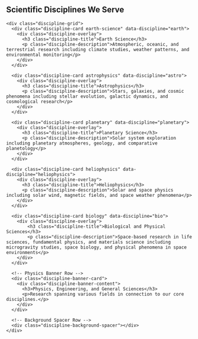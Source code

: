 <!-- Discipline Showcase Section -->
<div class="discipline-showcase">
  <div class="container">
    <h2>Scientific Disciplines We Serve</h2>
    <!-- <p class="discipline-intro">Explore the vast scope of scientific research across NASA's Science Mission Directorate disciplines</p> -->
    
    <div class="discipline-grid">
      <div class="discipline-card earth-science" data-discipline="earth">
        <div class="discipline-overlay">
          <h3 class="discipline-title">Earth Science</h3>
          <p class="discipline-description">Atmospheric, oceanic, and terrestrial research including climate studies, weather patterns, and environmental monitoring</p>
        </div>
      </div>
      
      <div class="discipline-card astrophysics" data-discipline="astro">
        <div class="discipline-overlay">
          <h3 class="discipline-title">Astrophysics</h3>
          <p class="discipline-description">Stars, galaxies, and cosmic phenomena including stellar evolution, galactic dynamics, and cosmological research</p>
        </div>
      </div>
      
      <div class="discipline-card planetary" data-discipline="planetary">
        <div class="discipline-overlay">
          <h3 class="discipline-title">Planetary Science</h3>
          <p class="discipline-description">Solar system exploration including planetary atmospheres, geology, and comparative planetology</p>
        </div>
      </div>
      
      <div class="discipline-card heliophysics" data-discipline="heliophysics">
        <div class="discipline-overlay">
          <h3 class="discipline-title">Heliophysics</h3>
          <p class="discipline-description">Solar and space physics including solar wind, magnetic fields, and space weather phenomena</p>
        </div>
      </div>
      
      <div class="discipline-card biology" data-discipline="bio">
        <div class="discipline-overlay">
            <h3 class="discipline-title">Biological and Physical Sciences</h3>
            <p class="discipline-description">Space-based research in life sciences, fundamental physics, and materials science including microgravity studies, space biology, and physical phenomena in space environments</p>
        </div>
      </div>
      
      <!-- Physics Banner Row -->
      <div class="discipline-banner-card">
        <div class="discipline-banner-content">
          <h3>Physics, Engineering, and General Sciences</h3>
          <p>Research spanning various fields in connection to our core disciplines.</p>
        </div>
      </div>
      
      <!-- Background Spacer Row -->
      <div class="discipline-background-spacer"></div>
    </div>
  </div>
</div>
